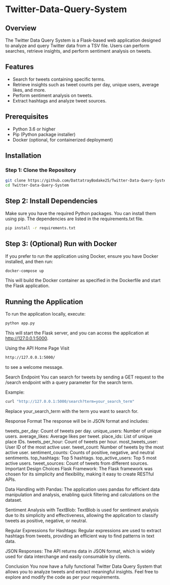 # Twitter-Data-Query-System

## Overview
The Twitter Data Query System is a Flask-based web application designed to analyze and query Twitter data from a TSV file. Users can perform searches, retrieve insights, and perform sentiment analysis on tweets.

## Features
- Search for tweets containing specific terms.
- Retrieve insights such as tweet counts per day, unique users, average likes, and more.
- Perform sentiment analysis on tweets.
- Extract hashtags and analyze tweet sources.

## Prerequisites
- Python 3.6 or higher
- Pip (Python package installer)
- Docker (optional, for containerized deployment)

## Installation

### Step 1: Clone the Repository
```bash
git clone https://github.com/DattatrayBodake25/Twitter-Data-Query-System.git
cd Twitter-Data-Query-System
```

## Step 2: Install Dependencies
Make sure you have the required Python packages. You can install them using pip. The dependencies are listed in the requirements.txt file.
```bash
pip install -r requirements.txt
```

## Step 3: (Optional) Run with Docker
If you prefer to run the application using Docker, ensure you have Docker installed, and then run:
```bash
docker-compose up
```
This will build the Docker container as specified in the Dockerfile and start the Flask application.

## Running the Application
To run the application locally, execute:
```bash
python app.py
```
This will start the Flask server, and you can access the application at http://127.0.0.1:5000.

Using the API
Home Page
Visit
```bash
http://127.0.0.1:5000/
```
to see a welcome message.

Search Endpoint
You can search for tweets by sending a GET request to the /search endpoint with a query parameter for the search term.

Example:
```bash
curl "http://127.0.0.1:5000/search?term=your_search_term"
```
Replace your_search_term with the term you want to search for.

Response Format
The response will be in JSON format and includes:

tweets_per_day: Count of tweets per day.
unique_users: Number of unique users.
average_likes: Average likes per tweet.
place_ids: List of unique place IDs.
tweets_per_hour: Count of tweets per hour.
most_tweets_user: User ID of the most active user.
tweet_count: Number of tweets by the most active user.
sentiment_counts: Counts of positive, negative, and neutral sentiments.
top_hashtags: Top 5 hashtags.
top_active_users: Top 5 most active users.
tweet_sources: Count of tweets from different sources.
Important Design Choices
Flask Framework: The Flask framework was chosen for its simplicity and flexibility, making it easy to create RESTful APIs.

Data Handling with Pandas: The application uses pandas for efficient data manipulation and analysis, enabling quick filtering and calculations on the dataset.

Sentiment Analysis with TextBlob: TextBlob is used for sentiment analysis due to its simplicity and effectiveness, allowing the application to classify tweets as positive, negative, or neutral.

Regular Expressions for Hashtags: Regular expressions are used to extract hashtags from tweets, providing an efficient way to find patterns in text data.

JSON Responses: The API returns data in JSON format, which is widely used for data interchange and easily consumable by clients.

Conclusion
You now have a fully functional Twitter Data Query System that allows you to analyze tweets and extract meaningful insights. Feel free to explore and modify the code as per your requirements.
